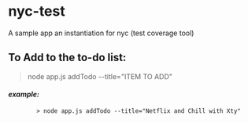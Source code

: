 # nyc-test
A sample app an instantiation for nyc (test coverage tool)

## To Add to the to-do list:
> node app.js addTodo --title="ITEM TO ADD"
#### _example:_
```
		> node app.js addTodo --title="Netflix and Chill with Xty"
```